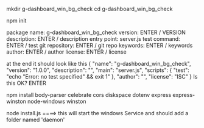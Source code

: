 mkdir g-dashboard_win_bg_check
cd g-dashboard_win_bg_check

npm init

package name: g-dashboard_win_bg_check
version: ENTER / VERSION
description: ENTER / description
entry point: server.js
test command: ENTER / test
git repository: ENTER / git repo
keywords: ENTER / keywords
author: ENTER / author
license: ENTER / license

at the end it should look like this
{
  "name": "g-dashboard_win_bg_check",
  "version": "1.0.0",
  "description": "",
  "main": "server.js",
  "scripts": {
    "test": "echo \"Error: no test specified\" && exit 1"
  },
  "author": "",
  "license": "ISC"
}
Is this OK? ENTER

npm install body-parser celebrate cors diskspace dotenv express express-winston node-windows winston

node install.js ====> this will start the windows Service and should add a folder named 'daemon'
